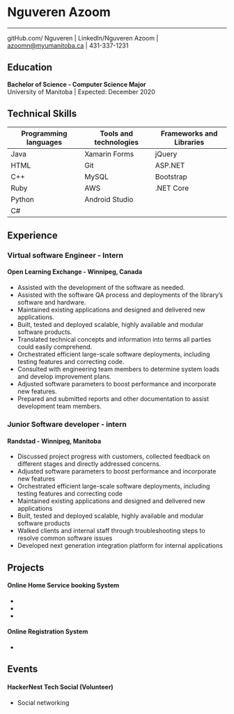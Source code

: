 

# **Nguveren Azoom**  
---
gitHub.com/ Nguveren | LinkedIn/Nguveren Azoom |  azoomn@myumanitoba.ca  | 431-337-1231           

## **Education**  
**Bachelor of Science - Computer Science Major**  
University of Manitoba | Expected: December 2020  
## **Technical Skills**
|Programming languages|Tools and technologies    | Frameworks and Libraries|  
| ------|  ------------- |-----------|  
| Java  | Xamarin Forms  | jQuery    |  
| HTML  | Git            | ASP.NET   |  
| C++   | MySQL          | Bootstrap |  
| Ruby  | AWS            | .NET Core |  
| Python|Android Studio  |           |  
| C#    |                |           |



## **Experience**  
### Virtual software Engineer - Intern
#### Open Learning Exchange - Winnipeg, Canada
* Assisted with the development of the software as needed.
* Assisted with the software QA process and deployments of the library’s software and hardware.  
* Maintained existing applications and designed and delivered new applications.
* Built, tested and deployed scalable, highly available and modular software products.
* Translated technical concepts and information into terms all parties could easily comprehend.
* Orchestrated efficient large-scale software deployments, including testing features and correcting code.
* Consulted with engineering team members to determine system loads and develop improvement plans.
* Adjusted software parameters to boost performance and incorporate new features.
* Prepared and submitted reports and other documentation to assist development team members.

### Junior Software developer - intern
#### Randstad - Winnipeg, Manitoba

* Discussed project progress with customers, collected feedback on different stages and directly addressed concerns.
* Adjusted software parameters to boost performance and incorporate new features
* Orchestrated efficient large-scale software deployments, including testing features and correcting code
* Maintained existing applications and designed and delivered new applications
* Built, tested and deployed scalable, highly available and modular software products
* Walked clients and internal staff through troubleshooting steps to resolve common software issues
* Developed next generation integration platform for internal applications

## **Projects**
#### Online Home Service booking System
*
*
*  

#### Online Registration System
*

## **Events**
#### HackerNest Tech Social (Volunteer)
 * Social networking  

